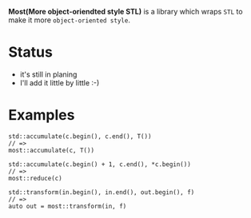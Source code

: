**Most(More object-oriendted style STL)** is a library which wraps `STL` to make it more `object-oriented style`.

# Status
* it's still in planing
* I'll add it little by little :-)

# Examples
```
std::accumulate(c.begin(), c.end(), T())
// =>
most::accumulate(c, T())

std::accumulate(c.begin() + 1, c.end(), *c.begin())
// =>
most::reduce(c)

std::transform(in.begin(), in.end(), out.begin(), f)
// =>
auto out = most::transform(in, f)
```
